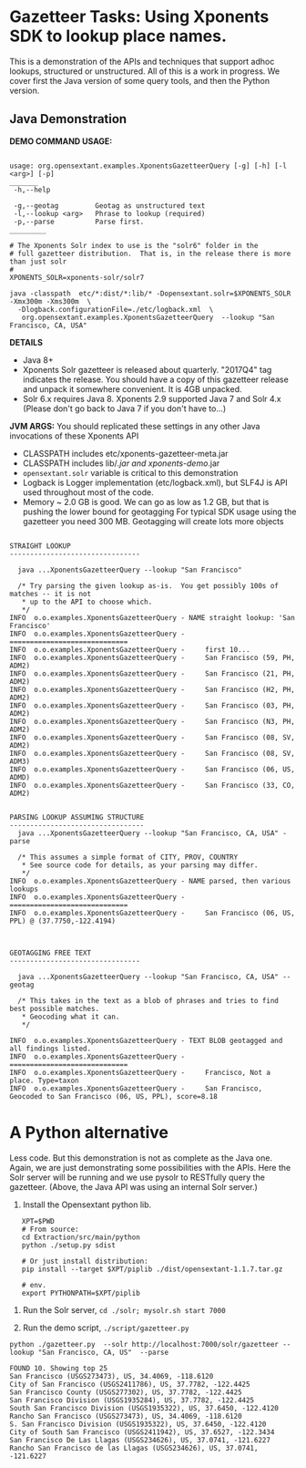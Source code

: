 
Gazetteer Tasks: Using Xponents SDK to lookup place names.
================================
 
This is a demonstration of the APIs and techniques that support 
adhoc lookups, structured or unstructured. All of this is a work in progress.
We cover first the Java version of some query tools, and then the Python version.

Java Demonstration
------------------

__DEMO COMMAND USAGE:__
```

usage: org.opensextant.examples.XponentsGazetteerQuery [-g] [-h] [-l <arg>] [-p]
_______
 -h,--help

 -g,--geotag         Geotag as unstructured text
 -l,--lookup <arg>   Phrase to lookup (required)
 -p,--parse          Parse first.
_________

# The Xponents Solr index to use is the "solr6" folder in the
# full gazetteer distribution.  That is, in the release there is more than just solr 
#
XPONENTS_SOLR=xponents-solr/solr7

java -classpath  etc/*:dist/*:lib/* -Dopensextant.solr=$XPONENTS_SOLR -Xmx300m -Xms300m  \
  -Dlogback.configurationFile=./etc/logback.xml  \
   org.opensextant.examples.XponentsGazetteerQuery  --lookup "San Francisco, CA, USA"  

```

__DETAILS__
* Java 8+
* Xponents Solr gazetteer is released about quarterly. "2017Q4" tag indicates the release.
  You should have a copy of this gazetteer release and unpack it somewhere convenient. It is 4GB unpacked.
* Solr 6.x requires Java 8.  Xponents 2.9 supported Java 7 and Solr 4.x (Please don't go back to Java 7 if you don't have to...)

__JVM ARGS:__ You should replicated these settings in any other Java invocations of these Xponents API
* CLASSPATH includes etc/xponents-gazetteer-meta.jar 
* CLASSPATH includes lib/*.jar and xponents-demo*.jar
* `opensextant.solr` variable is critical to this demonstration
* Logback is Logger implementation (etc/logback.xml), but SLF4J is API used throughout most of the code.
* Memory ~ 2.0 GB is good. We can go as low as 1.2 GB, but that is pushing the lower bound for geotagging
  For typical SDK usage using the gazetteer you need 300 MB. Geotagging will create lots more objects 


```

STRAIGHT LOOKUP
--------------------------------

  java ...XponentsGazetteerQuery --lookup "San Francisco" 

  /* Try parsing the given lookup as-is.  You get possibly 100s of matches -- it is not 
   * up to the API to choose which.
   */
INFO  o.o.examples.XponentsGazetteerQuery - NAME straight lookup: 'San Francisco'
INFO  o.o.examples.XponentsGazetteerQuery - =============================
INFO  o.o.examples.XponentsGazetteerQuery - 	first 10...
INFO  o.o.examples.XponentsGazetteerQuery - 	San Francisco (59, PH, ADM2)
INFO  o.o.examples.XponentsGazetteerQuery - 	San Francisco (21, PH, ADM2)
INFO  o.o.examples.XponentsGazetteerQuery - 	San Francisco (H2, PH, ADM2)
INFO  o.o.examples.XponentsGazetteerQuery - 	San Francisco (03, PH, ADM2)
INFO  o.o.examples.XponentsGazetteerQuery - 	San Francisco (N3, PH, ADM2)
INFO  o.o.examples.XponentsGazetteerQuery - 	San Francisco (08, SV, ADM2)
INFO  o.o.examples.XponentsGazetteerQuery - 	San Francisco (08, SV, ADM3)
INFO  o.o.examples.XponentsGazetteerQuery - 	San Francisco (06, US, ADMD)
INFO  o.o.examples.XponentsGazetteerQuery - 	San Francisco (33, CO, ADM2)


PARSING LOOKUP ASSUMING STRUCTURE
---------------------------------
  java ...XponentsGazetteerQuery --lookup "San Francisco, CA, USA" -parse

  /* This assumes a simple format of CITY, PROV, COUNTRY
   * See source code for details, as your parsing may differ.
   */
INFO  o.o.examples.XponentsGazetteerQuery - NAME parsed, then various lookups
INFO  o.o.examples.XponentsGazetteerQuery - =============================
INFO  o.o.examples.XponentsGazetteerQuery - 	San Francisco (06, US, PPL) @ (37.7750,-122.4194)



GEOTAGGING FREE TEXT
--------------------------------

  java ...XponentsGazetteerQuery --lookup "San Francisco, CA, USA" --geotag

  /* This takes in the text as a blob of phrases and tries to find best possible matches.
   * Geocoding what it can.
   */ 

INFO  o.o.examples.XponentsGazetteerQuery - TEXT BLOB geotagged and all findings listed.
INFO  o.o.examples.XponentsGazetteerQuery - =============================
INFO  o.o.examples.XponentsGazetteerQuery - 	Francisco, Not a place. Type=taxon
INFO  o.o.examples.XponentsGazetteerQuery - 	San Francisco, Geocoded to San Francisco (06, US, PPL), score=8.18

```




A Python alternative 
===============================
Less code. But this demonstration is not as complete as the Java one.
Again, we are just demonstrating some possibilities with the APIs.
Here the Solr server will be running and we use pysolr to RESTfully query the gazetteer.
(Above, the Java API was using an internal Solr server.)

1. Install the Opensextant python lib.

```
   XPT=$PWD
   # From source:
   cd Extraction/src/main/python 
   python ./setup.py sdist 

   # Or just install distribution:
   pip install --target $XPT/piplib ./dist/opensextant-1.1.7.tar.gz 

   # env.
   export PYTHONPATH=$XPT/piplib

```
1. Run the Solr server,  `cd ./solr; mysolr.sh start 7000 `


1.  Run the demo script, `./script/gazetteer.py`

```
python ./gazetteer.py  --solr http://localhost:7000/solr/gazetteer --lookup "San Francisco, CA, US"  --parse

FOUND 10. Showing top 25
San Francisco (USGS273473), US, 34.4069, -118.6120
City of San Francisco (USGS2411786), US, 37.7782, -122.4425
San Francisco County (USGS277302), US, 37.7782, -122.4425
San Francisco Division (USGS1935284), US, 37.7782, -122.4425
South San Francisco Division (USGS1935322), US, 37.6450, -122.4120
Rancho San Francisco (USGS273473), US, 34.4069, -118.6120
S. San Francisco Division (USGS1935322), US, 37.6450, -122.4120
City of South San Francisco (USGS2411942), US, 37.6527, -122.3434
San Francisco De Las Llagas (USGS234626), US, 37.0741, -121.6227
Rancho San Francisco de las Llagas (USGS234626), US, 37.0741, -121.6227
```

